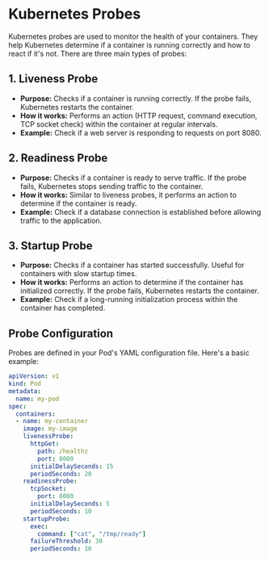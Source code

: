 # Kubernetes Probes

Kubernetes probes are used to monitor the health of your containers. They help Kubernetes determine if a container is running correctly and how to react if it's not. There are three main types of probes:

## 1. Liveness Probe

* **Purpose:** Checks if a container is running correctly. If the probe fails, Kubernetes restarts the container.
* **How it works:** Performs an action (HTTP request, command execution, TCP socket check) within the container at regular intervals.
* **Example:** Check if a web server is responding to requests on port 8080.

## 2. Readiness Probe

* **Purpose:** Checks if a container is ready to serve traffic. If the probe fails, Kubernetes stops sending traffic to the container.
* **How it works:** Similar to liveness probes, it performs an action to determine if the container is ready.
* **Example:** Check if a database connection is established before allowing traffic to the application.

## 3. Startup Probe

* **Purpose:** Checks if a container has started successfully.  Useful for containers with slow startup times.
* **How it works:**  Performs an action to determine if the container has initialized correctly. If the probe fails, Kubernetes restarts the container.
* **Example:** Check if a long-running initialization process within the container has completed.

## Probe Configuration

Probes are defined in your Pod's YAML configuration file. Here's a basic example:

```yaml
apiVersion: v1
kind: Pod
metadata:
  name: my-pod
spec:
  containers:
  - name: my-container
    image: my-image
    livenessProbe:
      httpGet:
        path: /healthz
        port: 8080
      initialDelaySeconds: 15
      periodSeconds: 20
    readinessProbe:
      tcpSocket:
        port: 8080
      initialDelaySeconds: 5
      periodSeconds: 10
    startupProbe:
      exec:
        command: ["cat", "/tmp/ready"]
      failureThreshold: 30
      periodSeconds: 10